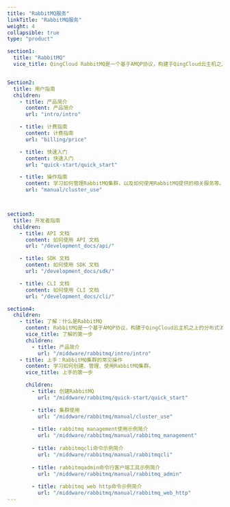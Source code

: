```yaml
---
title: "RabbitMQ服务"
linkTitle: "RabbitMQ服务"
weight: 4
collapsible: true
type: "product"

section1:
  title: "RabbitMQ"
  vice_title: QingCloud RabbitMQ是一个基于AMQP协议，构建于QingCloud云主机之上的分布式消息队列系统，具有灵活路由、事务、高可用队列、消息排序、可视化管理工具等功能。服务器端用Erlang语言编写，天生具备高可用和高并发的特性。


Section2:
  title: 用户指南
  children:
    - title: 产品简介
      content: 产品简介
      url: "intro/intro"

    - title: 计费指南
      content: 计费指南
      url: "billing/price"

    - title: 快速入门
      content: 快速入门
      url: "quick-start/quick_start"

    - title: 操作指南
      content: 学习如何管理RabbitMQ集群，以及如何使用RabbitMQ提供的相关服务等。
      url: "manual/cluster_use"



section3:
  title: 开发者指南
  children:
    - title: API 文档
      content: 如何使用 API 文档
      url: "/development_docs/api/"

    - title: SDK 文档
      content: 如何使用 SDK 文档
      url: "/development_docs/sdk/"

    - title: CLI 文档
      content: 如何使用 CLI 文档
      url: "/development_docs/cli/"

section4:
  children:
    - title: 了解：什么是RabbitMQ
      content: RabbitMQ是一个基于AMQP协议，构建于QingCloud云主机之上的分布式消息队列系统。
      vice_title: 了解的第一步
      children:
        - title: 产品简介
          url: "/middware/rabbitmq/intro/intro"
    - title: 上手：RabbitMQ集群的常见操作
      content: 学习如何创建、管理、使用RabbitMQ集群。
      vice_title: 上手的第一步

      children: 
        - title: 创建RabbitMQ
          url: "/middware/rabbitmq/quick-start/quick_start"

        - title: 集群使用
          url: "/middware/rabbitmq/manual/cluster_use"
        
        - title: rabbitmq management使用示例简介
          url: "/middware/rabbitmq/manual/rabbitmq_management"
        
        - title: rabbitmqcli命令示例简介
          url: "/middware/rabbitmq/manual/rabbitmqcli"
        
        - title: rabbitmqadmin命令行客户端工具示例简介
          url: "/middware/rabbitmq/manual/rabbitmq_admin"
        
        - title: rabbitmq web http命令示例简介
          url: "/middware/rabbitmq/manual/rabbitmq_web_http"
---
```


